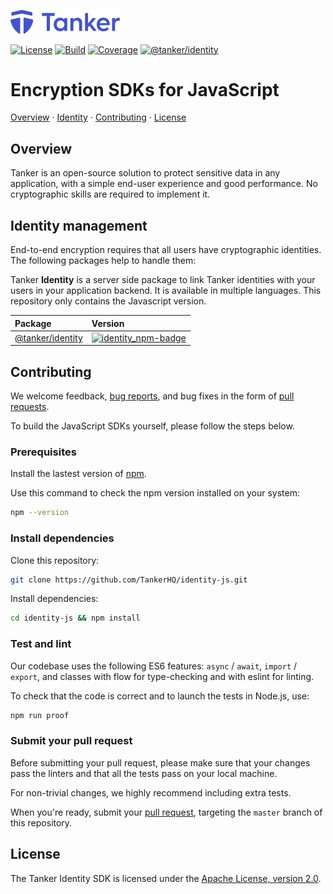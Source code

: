 [license-badge]: https://img.shields.io/badge/License-Apache%202.0-blue.svg
[license-link]: https://opensource.org/licenses/Apache-2.0

[actions-badge]: https://github.com/TankerHQ/identity-js/actions/workflows/tests.yml/badge.svg
[actions-link]: https://github.com/TankerHQ/identity-js/actions/workflows/tests.yml

[codecov-badge]: https://img.shields.io/codecov/c/github/TankerHQ/identity-js.svg?label=Coverage
[codecov-link]: https://codecov.io/gh/TankerHQ/identity-js

[last-commit-badge]: https://img.shields.io/github/last-commit/TankerHQ/identity-js.svg?label=Last%20commit&logo=github
[last-commit-link]: https://github.com/TankerHQ/identity-js/commits/master

[identity_npm-badge]: https://img.shields.io/npm/v/@tanker/identity.svg
[identity_npm-link]: https://npmjs.com/package/@tanker/identity

<a href="#readme"><img src="https://raw.githubusercontent.com/TankerHQ/spec/master/img/tanker-logotype-blue-nomargin-350.png" alt="Tanker logo" width="175" /></a>

[![License][license-badge]][license-link]
[![Build][actions-badge]][actions-link]
[![Coverage][codecov-badge]][codecov-link]
[![@tanker/identity](identity_npm-badge)](identity_npm-link)

# Encryption SDKs for JavaScript

[Overview](#overview) · [Identity](#identity-management) · [Contributing](#contributing) · [License](#license)

## Overview

Tanker is an open-source solution to protect sensitive data in any application, with a simple end-user experience and good performance. No cryptographic skills are required to implement it.

## Identity management

End-to-end encryption requires that all users have cryptographic identities. The following packages help to handle them:

Tanker **Identity** is a server side package to link Tanker identities with your users in your application backend.
It is available in multiple languages. This repository only contains the Javascript version.

| Package | Version |
|:--------|:--------|
| [@tanker/identity][identity_npm-link]    | [![identity_npm-badge]][identity_npm-link]   |

## Contributing

We welcome feedback, [bug reports](https://github.com/TankerHQ/identity-js/issues), and bug fixes in the form of [pull requests](https://github.com/TankerHQ/identity-js/pulls).

To build the JavaScript SDKs yourself, please follow the steps below.

### Prerequisites

Install the lastest version of [npm](https://docs.npmjs.com/downloading-and-installing-node-js-and-npm).

Use this command to check the npm version installed on your system:
```bash
npm --version
```

### Install dependencies

Clone this repository:
```bash
git clone https://github.com/TankerHQ/identity-js.git
```

Install dependencies:
```bash
cd identity-js && npm install
```

### Test and lint

Our codebase uses the following ES6 features: `async` / `await`, `import` / `export`, and classes with flow for type-checking and with eslint for linting.

To check that the code is correct and to launch the tests in Node.js, use:

```bash
npm run proof
```

### Submit your pull request

Before submitting your pull request, please make sure that your changes pass the linters and that all the tests pass on your local machine.

For non-trivial changes, we highly recommend including extra tests.

When you're ready, submit your [pull request](https://github.com/TankerHQ/identity-js/pulls), targeting the `master` branch of this repository.

## License

The Tanker Identity SDK is licensed under the [Apache License, version 2.0](http://www.apache.org/licenses/LICENSE-2.0).
